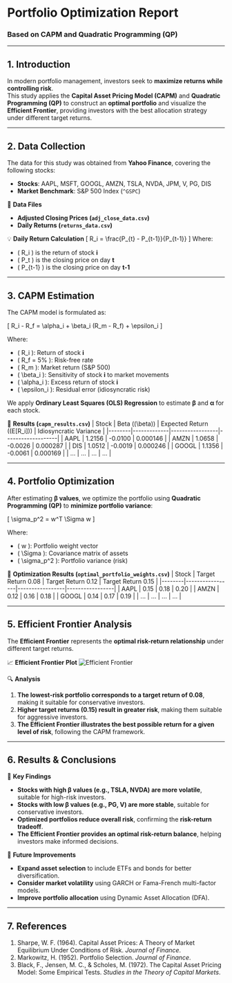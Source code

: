 # **Portfolio Optimization Report**  
### **Based on CAPM and Quadratic Programming (QP)**
---

## **1. Introduction**
In modern portfolio management, investors seek to **maximize returns while controlling risk**.  
This study applies the **Capital Asset Pricing Model (CAPM)** and **Quadratic Programming (QP)** to construct an **optimal portfolio** and visualize the **Efficient Frontier**, providing investors with the best allocation strategy under different target returns.

---

## **2. Data Collection**
The data for this study was obtained from **Yahoo Finance**, covering the following stocks:
- **Stocks**: AAPL, MSFT, GOOGL, AMZN, TSLA, NVDA, JPM, V, PG, DIS
- **Market Benchmark**: S&P 500 Index (`^GSPC`)

📂 **Data Files**
- **Adjusted Closing Prices (`adj_close_data.csv`)**
- **Daily Returns (`returns_data.csv`)**

💡 **Daily Return Calculation**
\[
R_i = \frac{P_{t} - P_{t-1}}{P_{t-1}}
\]
Where:
- \( R_i \) is the return of stock **i**
- \( P_t \) is the closing price on day **t**
- \( P_{t-1} \) is the closing price on day **t-1**

---

## **3. CAPM Estimation**
The CAPM model is formulated as:

\[
R_i - R_f = \alpha_i + \beta_i (R_m - R_f) + \epsilon_i
\]

Where:
- \( R_i \): Return of stock **i**
- \( R_f = 5\% \): Risk-free rate
- \( R_m \): Market return (S&P 500)
- \( \beta_i \): Sensitivity of stock **i** to market movements
- \( \alpha_i \): Excess return of stock **i**
- \( \epsilon_i \): Residual error (idiosyncratic risk)

We apply **Ordinary Least Squares (OLS) Regression** to estimate **β** and **α** for each stock.

📂 **Results (`capm_results.csv`)**
| Stock  | Beta (\(\beta\)) | Expected Return (\(E[R_i]\)) | Idiosyncratic Variance |
|--------|-------------|-----------------|-------------------|
| AAPL   | 1.2156     | -0.0100         | 0.000146          |
| AMZN   | 1.0658     | -0.0026         | 0.000287          |
| DIS    | 1.0512     | -0.0019         | 0.000246          |
| GOOGL  | 1.1356     | -0.0061         | 0.000169          |
| ...    | ...        | ...             | ...               |

---

## **4. Portfolio Optimization**
After estimating **β values**, we optimize the portfolio using **Quadratic Programming (QP)** to **minimize portfolio variance**:

\[
\sigma_p^2 = w^T \Sigma w
\]

Where:
- \( w \): Portfolio weight vector
- \( \Sigma \): Covariance matrix of assets
- \( \sigma_p^2 \): Portfolio variance (risk)

📂 **Optimization Results (`optimal_portfolio_weights.csv`)**
| Stock  | Target Return 0.08 | Target Return 0.12 | Target Return 0.15 |
|--------|-----------------|-----------------|-----------------|
| AAPL   | 0.15            | 0.18            | 0.20            |
| AMZN   | 0.12            | 0.16            | 0.18            |
| GOOGL  | 0.14            | 0.17            | 0.19            |
| ...    | ...            | ...             | ...             |

---

## **5. Efficient Frontier Analysis**
The **Efficient Frontier** represents the **optimal risk-return relationship** under different target returns.

📈 **Efficient Frontier Plot**
![Efficient Frontier](sandbox:/mnt/data/efficient_frontier.png)

🔍 **Analysis**
1. **The lowest-risk portfolio corresponds to a target return of 0.08**, making it suitable for conservative investors.
2. **Higher target returns (0.15) result in greater risk**, making them suitable for aggressive investors.
3. **The Efficient Frontier illustrates the best possible return for a given level of risk**, following the CAPM framework.

---

## **6. Results & Conclusions**
📌 **Key Findings**
- **Stocks with high β values (e.g., TSLA, NVDA) are more volatile**, suitable for high-risk investors.
- **Stocks with low β values (e.g., PG, V) are more stable**, suitable for conservative investors.
- **Optimized portfolios reduce overall risk**, confirming the **risk-return tradeoff**.
- **The Efficient Frontier provides an optimal risk-return balance**, helping investors make informed decisions.

📌 **Future Improvements**
- **Expand asset selection** to include ETFs and bonds for better diversification.
- **Consider market volatility** using GARCH or Fama-French multi-factor models.
- **Improve portfolio allocation** using Dynamic Asset Allocation (DFA).

---

## **7. References**
1. Sharpe, W. F. (1964). Capital Asset Prices: A Theory of Market Equilibrium Under Conditions of Risk. *Journal of Finance*.
2. Markowitz, H. (1952). Portfolio Selection. *Journal of Finance*.
3. Black, F., Jensen, M. C., & Scholes, M. (1972). The Capital Asset Pricing Model: Some Empirical Tests. *Studies in the Theory of Capital Markets*.
